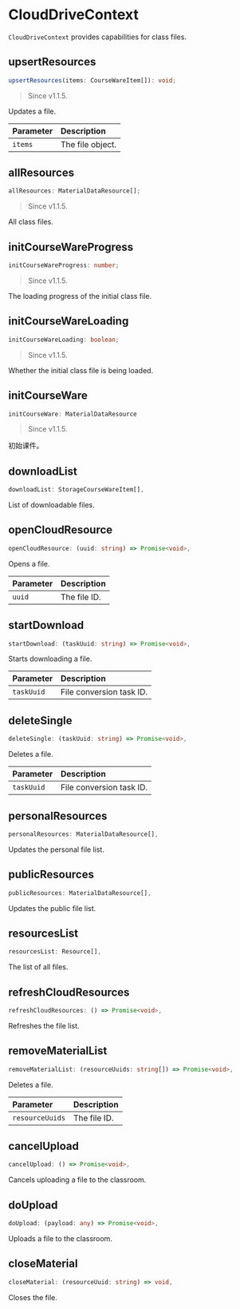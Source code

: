 # CloudDriveContext

`CloudDriveContext` provides capabilities for class files.

## upsertResources

```typescript
upsertResources(items: CourseWareItem[]): void;
```

> Since v1.1.5.

Updates a file.

| Parameter | Description |
| :------ | :--------- |
| `items` | The file object. |

## allResources

```typescript
allResources: MaterialDataResource[];
```

> Since v1.1.5.

All class files.

## initCourseWareProgress

```typescript
initCourseWareProgress: number;
```

> Since v1.1.5.

The loading progress of the initial class file.

## initCourseWareLoading

```typescript
initCourseWareLoading: boolean;
```

> Since v1.1.5.

Whether the initial class file is being loaded.

## initCourseWare

```typescript
initCourseWare: MaterialDataResource
```

> Since v1.1.5.

初始课件。

## downloadList

```typescript
downloadList: StorageCourseWareItem[],
```

List of downloadable files.

## openCloudResource

```typescript
openCloudResource: (uuid: string) => Promise<void>,
```

Opens a file.

| Parameter | Description |
| :----- | :-------- |
| `uuid` | The file ID. |

## startDownload

```typescript
startDownload: (taskUuid: string) => Promise<void>,
```

Starts downloading a file.

| Parameter | Description |
| :--------- | :---------------- |
| `taskUuid` | File conversion task ID. |

## deleteSingle

```typescript
deleteSingle: (taskUuid: string) => Promise<void>,
```

Deletes a file.

| Parameter | Description |
| :--------- | :---------------- |
| `taskUuid` | File conversion task ID. |

## personalResources

```typescript
personalResources: MaterialDataResource[],
```

Updates the personal file list.

## publicResources

```typescript
publicResources: MaterialDataResource[],
```

Updates the public file list.

## resourcesList

```typescript
resourcesList: Resource[],
```

The list of all files.

## refreshCloudResources

```typescript
refreshCloudResources: () => Promise<void>,
```

Refreshes the file list.

## removeMaterialList

```typescript
removeMaterialList: (resourceUuids: string[]) => Promise<void>,
```

Deletes a file.

| Parameter | Description |
| :-------------- | :-------- |
| `resourceUuids` | The file ID. |

## cancelUpload

```typescript
cancelUpload: () => Promise<void>,
```

Cancels uploading a file to the classroom.

## doUpload

```typescript
doUpload: (payload: any) => Promise<void>,
```

Uploads a file to the classroom.

## closeMaterial

```typescript
closeMaterial: (resourceUuid: string) => void,
```

Closes the file.